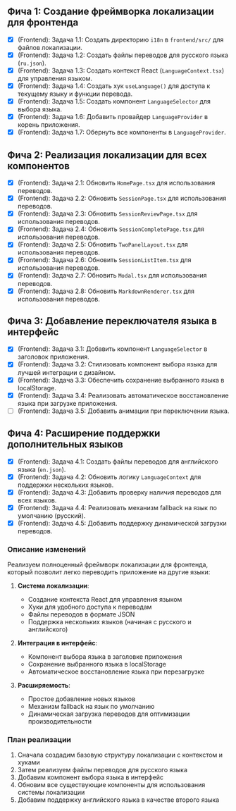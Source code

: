 ## Фича 1: Создание фреймворка локализации для фронтенда

- [x] (Frontend): Задача 1.1: Создать директорию `i18n` в `frontend/src/` для файлов локализации.
- [x] (Frontend): Задача 1.2: Создать файлы переводов для русского языка (`ru.json`).
- [x] (Frontend): Задача 1.3: Создать контекст React (`LanguageContext.tsx`) для управления языком.
- [x] (Frontend): Задача 1.4: Создать хук `useLanguage()` для доступа к текущему языку и функции перевода.
- [x] (Frontend): Задача 1.5: Создать компонент `LanguageSelector` для выбора языка.
- [x] (Frontend): Задача 1.6: Добавить провайдер `LanguageProvider` в корень приложения.
- [x] (Frontend): Задача 1.7: Обернуть все компоненты в `LanguageProvider`.

## Фича 2: Реализация локализации для всех компонентов

- [x] (Frontend): Задача 2.1: Обновить `HomePage.tsx` для использования переводов.
- [x] (Frontend): Задача 2.2: Обновить `SessionPage.tsx` для использования переводов.
- [x] (Frontend): Задача 2.3: Обновить `SessionReviewPage.tsx` для использования переводов.
- [x] (Frontend): Задача 2.4: Обновить `SessionCompletePage.tsx` для использования переводов.
- [x] (Frontend): Задача 2.5: Обновить `TwoPanelLayout.tsx` для использования переводов.
- [x] (Frontend): Задача 2.6: Обновить `SessionListItem.tsx` для использования переводов.
- [x] (Frontend): Задача 2.7: Обновить `Modal.tsx` для использования переводов.
- [x] (Frontend): Задача 2.8: Обновить `MarkdownRenderer.tsx` для использования переводов.

## Фича 3: Добавление переключателя языка в интерфейс

- [x] (Frontend): Задача 3.1: Добавить компонент `LanguageSelector` в заголовок приложения.
- [x] (Frontend): Задача 3.2: Стилизовать компонент выбора языка для лучшей интеграции с дизайном.
- [x] (Frontend): Задача 3.3: Обеспечить сохранение выбранного языка в localStorage.
- [x] (Frontend): Задача 3.4: Реализовать автоматическое восстановление языка при загрузке приложения.
- [ ] (Frontend): Задача 3.5: Добавить анимации при переключении языка.

## Фича 4: Расширение поддержки дополнительных языков

- [x] (Frontend): Задача 4.1: Создать файлы переводов для английского языка (`en.json`).
- [x] (Frontend): Задача 4.2: Обновить логику `LanguageContext` для поддержки нескольких языков.
- [x] (Frontend): Задача 4.3: Добавить проверку наличия переводов для всех языков.
- [x] (Frontend): Задача 4.4: Реализовать механизм fallback на язык по умолчанию (русский).
- [x] (Frontend): Задача 4.5: Добавить поддержку динамической загрузки переводов.

### Описание изменений

Реализуем полноценный фреймворк локализации для фронтенда, который позволит легко переводить приложение на другие языки:

1. **Система локализации**:
   - Создание контекста React для управления языком
   - Хуки для удобного доступа к переводам
   - Файлы переводов в формате JSON
   - Поддержка нескольких языков (начиная с русского и английского)

2. **Интеграция в интерфейс**:
   - Компонент выбора языка в заголовке приложения
   - Сохранение выбранного языка в localStorage
   - Автоматическое восстановление языка при перезагрузке

3. **Расширяемость**:
   - Простое добавление новых языков
   - Механизм fallback на язык по умолчанию
   - Динамическая загрузка переводов для оптимизации производительности

### План реализации

1. Сначала создадим базовую структуру локализации с контекстом и хуками
2. Затем реализуем файлы переводов для русского языка
3. Добавим компонент выбора языка в интерфейс
4. Обновим все существующие компоненты для использования системы локализации
5. Добавим поддержку английского языка в качестве второго языка